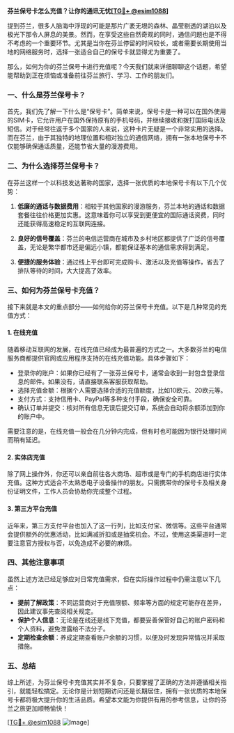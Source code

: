 **芬兰保号卡怎么充值？让你的通讯无忧[[TG💪+ @esim1088](https://t.me/s/esim1088)]**

提到芬兰，很多人脑海中浮现的可能是那片广袤无垠的森林、晶莹剔透的湖泊以及极光下那令人屏息的美景。然而，在享受这些自然奇观的同时，通信问题也是不得不考虑的一个重要环节。尤其是当你在芬兰停留的时间较长，或者需要长期使用当地的网络服务时，选择一张适合自己的保号卡就显得尤为重要了。

那么，如何为你的芬兰保号卡进行充值呢？今天我们就来详细聊聊这个话题，希望能帮助到正在烦恼或准备前往芬兰旅行、学习、工作的朋友们。

### 一、什么是芬兰保号卡？

首先，我们先了解一下什么是“保号卡”。简单来说，保号卡是一种可以在国外使用的SIM卡，它允许用户在国外保持原有的手机号码，并继续接收和拨打国际电话及短信。对于经常往返于多个国家的人来说，这种卡片无疑是一个非常实用的选择。而在芬兰，由于其独特的地理位置和相对独立的通信网络，拥有一张本地保号卡不仅能够确保通话质量，还能节省大量的漫游费用。

### 二、为什么选择芬兰保号卡？

在芬兰这样一个以科技发达著称的国家，选择一张优质的本地保号卡有以下几个优势：

1. **低廉的通话与数据费用**：相较于其他国家的漫游服务，芬兰本地的通话和数据套餐往往价格更加实惠。这意味着你可以享受到更便宜的国际通话资费，同时还能获得高速稳定的互联网连接。
   
2. **良好的信号覆盖**：芬兰的电信运营商在城市及乡村地区都提供了广泛的信号覆盖，无论是繁华都市还是偏远小镇，都能保证基本的通信需求得到满足。

3. **便捷的服务体验**：通过线上平台即可完成购卡、激活以及充值等操作，省去了排队等待的时间，大大提高了效率。

### 三、如何为芬兰保号卡充值？

接下来就是本文的重点部分——如何给你的芬兰保号卡充值。以下是几种常见的充值方式：

#### 1. 在线充值

随着移动互联网的发展，在线充值已经成为最普遍的方式之一。大多数芬兰的电信服务商都提供官网或应用程序支持的在线充值功能。具体步骤如下：

- 登录你的账户：如果你已经有了一张芬兰保号卡，通常会收到一封包含登录信息的邮件。如果没有，请直接联系客服获取帮助。
- 选择充值金额：根据个人需要选择合适的充值额度，比如10欧元、20欧元等。
- 支付方式：支持信用卡、PayPal等多种支付手段，确保安全可靠。
- 确认订单并提交：核对所有信息无误后提交订单，系统会自动将余额添加到你的账户中。

需要注意的是，在线充值一般会在几分钟内完成，但有时也可能因为银行处理时间而稍有延迟。

#### 2. 实体店充值

除了网上操作外，你还可以亲自前往各大商场、超市或是专门的手机商店进行实体充值。这种方式适合不太熟悉电子设备操作的朋友。只需携带你的保号卡及相关身份证明文件，工作人员会协助你完成整个过程。

#### 3. 第三方平台充值

近年来，第三方支付平台也加入了这一行列，比如支付宝、微信等。这些平台通常会提供额外的优惠活动，比如满减折扣或是抽奖机会。不过，使用这类渠道时一定要注意官方授权与否，以免造成不必要的麻烦。

### 四、其他注意事项

虽然上述方法已经足够应对日常充值需求，但在实际操作过程中仍需注意以下几点：

- **提前了解政策**：不同运营商对于充值限额、频率等方面的规定可能存在差异，因此建议事先查阅相关规定。
- **保护个人信息**：无论是在线还是线下充值，都要妥善保管好自己的账户密码和个人资料，避免泄露给不法分子。
- **定期检查余额**：养成定期查看账户余额的习惯，以便及时发现异常情况并采取措施。

### 五、总结

综上所述，为芬兰保号卡充值其实并不复杂，只要掌握了正确的方法并遵循相关指引，就能轻松搞定。无论你是计划短期访问还是长期居住，拥有一张优质的本地保号卡都将极大提升你的生活品质。希望本文能为你提供有用的参考信息，让你的芬兰之旅更加顺畅愉快！

[[TG💪+ @esim1088](https://t.me/s/esim1088) ![Image](https://i.postimg.cc/4NQfJmqS/Snipaste-2025-05-13-00-14-12.png)]